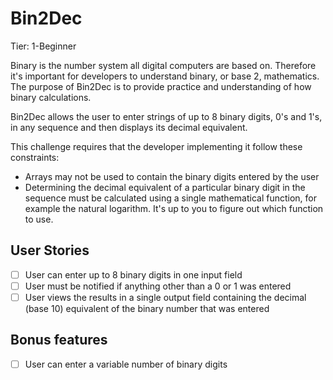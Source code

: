 <h1>Bin2Dec</h1>

Tier: 1-Beginner

Binary is the number system all digital computers are based on. Therefore it's important for developers to understand binary, or base 2, mathematics. The purpose of Bin2Dec is to provide practice and understanding of how binary calculations.

Bin2Dec allows the user to enter strings of up to 8 binary digits, 0's and 1's, in any sequence and then displays its decimal equivalent.

This challenge requires that the developer implementing it follow these constraints:

  -   Arrays may not be used to contain the binary digits entered by the user
  -   Determining the decimal equivalent of a particular binary digit in the sequence must be calculated using a single mathematical function, for example the natural logarithm.         It's up to you to figure out which function to use.

<h2>User Stories</h2>

-   [ ] User can enter up to 8 binary digits in one input field
-   [ ] User must be notified if anything other than a 0 or 1 was entered
-   [ ] User views the results in a single output field containing the decimal (base 10) equivalent of the binary number that was entered

## Bonus features

-   [ ] User can enter a variable number of binary digits
